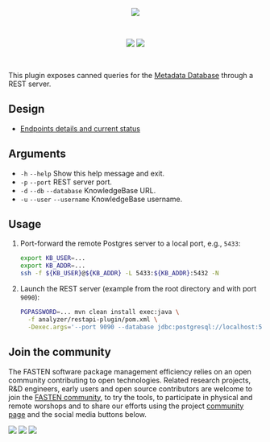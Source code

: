 <p align="center">
    <img src="https://user-images.githubusercontent.com/45048351/90059323-a7458d80-dceb-11ea-938b-a7288e784397.jpg">
</p>
<br/>
<p align="center">
    <a href="https://github.com/fasten-project/fasten/actions" alt="GitHub Workflow Status">
        <img src="https://img.shields.io/github/workflow/status/fasten-project/fasten/Java%20CI?logo=GitHub%20Actions&logoColor=white&style=for-the-badge" /></a>
    <!-- Here should be a link to Maven repo and version should be pulled from there. -->
    <a href="https://github.com/fasten-project/fasten/" alt="GitHub Workflow Status">
                <img src="https://img.shields.io/maven-central/v/fasten/restapi?label=version&logo=Apache%20Maven&style=for-the-badge" /></a>
</p>
<br/>

This plugin exposes canned queries for the [Metadata Database](https://github.com/fasten-project/fasten/wiki/Metadata-Database-Schema) through a REST server.
<!-- It can be used both as a standalone tool and as a part of FASTEN server. -->

## Design

- [Endpoints details and current status](https://github.com/fasten-project/fasten/wiki/API-endpoints-for-Maven-projects)

## Arguments
- `-h` `--help` Show this help message and exit.
- `-p` `--port` REST server port.
- `-d` `--db` `--database` KnowledgeBase URL.
- `-u` `--user` `--username` KnowledgeBase username.

## Usage

1. Port-forward the remote Postgres server to a local port, e.g., `5433`:    
    ```bash
    export KB_USER=...
    export KB_ADDR=...
    ssh -f ${KB_USER}@${KB_ADDR} -L 5433:${KB_ADDR}:5432 -N
    ```
1. Launch the REST server (example from the root directory and with port `9090`):
    ```bash
    PGPASSWORD=... mvn clean install exec:java \
      -f analyzer/restapi-plugin/pom.xml \
      -Dexec.args='--port 9090 --database jdbc:postgresql://localhost:5433/<DB_NAME> --username <KB_USER>'
    ```

<!-- TODO ### Requirements  -->

## Join the community

The FASTEN software package management efficiency relies on an open community contributing to open technologies. Related research projects, R&D engineers, early users and open source contributors are welcome to join the [FASTEN community](https://www.fasten-project.eu/view/Main/Community), to try the tools, to participate in physical and remote worshops and to share our efforts using the project [community page](https://www.fasten-project.eu/view/Main/Community) and the social media buttons below.  
<p>
    <a href="http://www.twitter.com/FastenProject" alt="Fasten Twitter">
        <img src="https://img.shields.io/badge/%20-Twitter-%231DA1F2?logo=Twitter&style=for-the-badge&logoColor=white" /></a>
    <a href="http://www.slideshare.net/FastenProject" alt="GitHub Workflow Status">
                <img src="https://img.shields.io/badge/%20-SlideShare-%230077B5?logo=slideshare&style=for-the-badge&logoColor=white" /></a>
    <a href="http://www.linkedin.com/groups?gid=12172959" alt="Gitter">
            <img src="https://img.shields.io/badge/%20-LinkedIn-%232867B2?logo=linkedin&style=for-the-badge&logoColor=white" /></a>
</p>
